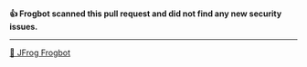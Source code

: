 **👍 Frogbot scanned this pull request and did not find any new security issues.**


---
[🐸 JFrog Frogbot](https://docs.jfrog-applications.jfrog.io/jfrog-applications/frogbot)